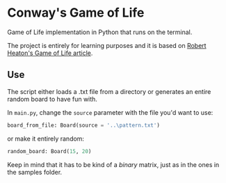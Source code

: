 # Conway's Game of Life
Game of Life implementation in Python that runs on the terminal.

The project is entirely for learning purposes and it is based on [Robert Heaton's Game of Life article](https://robertheaton.com/2018/07/20/project-2-game-of-life/).

## Use
The script either loads a .txt file from a directory or generates an entire random board to have fun with.

In `main.py`, change the `source` parameter with the file you'd want to use:
```python
board_from_file: Board(source = '..\pattern.txt')
```
or make it entirely random:
```python
random_board: Board(15, 20)
```

Keep in mind that it has to be kind of a _binary_ matrix, just as in the ones in the samples folder.

